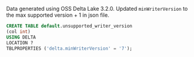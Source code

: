 Data generated using OSS Delta Lake 3.2.0.
Updated `minWriterVersion` to the max supported version + 1 in json file.

```sql
CREATE TABLE default.unsupported_writer_version
(col int) 
USING DELTA 
LOCATION ?
TBLPROPERTIES ('delta.minWriterVersion' = '7');
```
